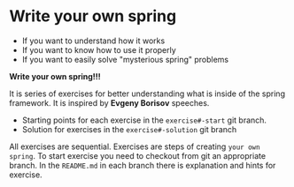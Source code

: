 # Write your own spring
* If you want to understand how it works
* If you want to know how to use it properly
* If you want to easily solve "mysterious spring" problems 

 __Write your own spring!!!__

It is series of exercises for better understanding what is inside of the spring framework.
It is inspired by __Evgeny Borisov__ speeches.

* Starting points for each exercise in the ```exercise#-start``` git branch.
* Solution for exercises in the ```exercise#-solution``` git branch

All exercises are sequential. Exercises are steps of creating ```your own spring```.
To start exercise you need to checkout from git an appropriate branch. In the ```README.md``` in each branch there is explanation and hints for exercise. 